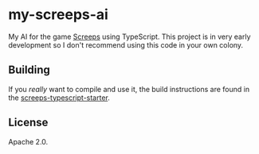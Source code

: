 # my-screeps-ai
My AI for the game [Screeps](https://screeps.com) using TypeScript.
This project is in very early development so I don't recommend using this code in your own colony.

## Building
If you _really_ want to compile and use it, the build instructions are found in the [screeps-typescript-starter](https://github.com/screepers/screeps-typescript-starter).

## License
Apache 2.0.
